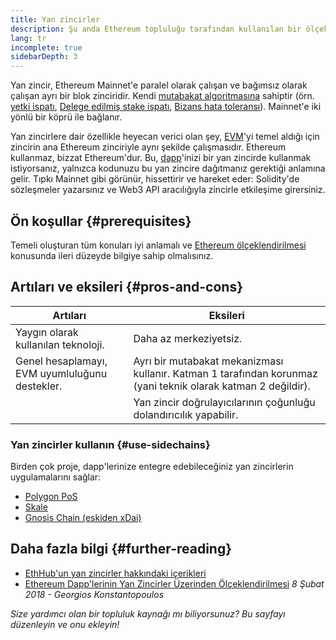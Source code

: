 ```yaml
---
title: Yan zincirler
description: Şu anda Ethereum topluluğu tarafından kullanılan bir ölçeklendirme çözümü olarak yan zincirlere giriş.
lang: tr
incomplete: true
sidebarDepth: 3
---
```


Yan zincir, Ethereum Mainnet'e paralel olarak çalışan ve bağımsız olarak çalışan ayrı bir blok zinciridir. Kendi [mutabakat algoritmasına](/developers/docs/consensus-mechanisms/) sahiptir (örn. [yetki ispatı](https://wikipedia.org/wiki/Proof_of_authority), [Delege edilmiş stake ispatı](https://en.bitcoinwiki.org/wiki/DPoS), [Bizans hata toleransı](https://decrypt.co/resources/byzantine-fault-tolerance-what-is-it-explained)). Mainnet'e iki yönlü bir köprü ile bağlanır.

Yan zincirlere dair özellikle heyecan verici olan şey, [EVM](/developers/docs/evm/)'yi temel aldığı için zincirin ana Ethereum zinciriyle aynı şekilde çalışmasıdır. Ethereum kullanmaz, bizzat Ethereum'dur. Bu, [dapp](/developers/docs/dapps/)'inizi bir yan zincirde kullanmak istiyorsanız, yalnızca kodunuzu bu yan zincire dağıtmanız gerektiği anlamına gelir. Tıpkı Mainnet gibi görünür, hissettirir ve hareket eder: Solidity'de sözleşmeler yazarsınız ve Web3 API aracılığıyla zincirle etkileşime girersiniz.

## Ön koşullar {#prerequisites}

Temeli oluşturan tüm konuları iyi anlamalı ve [Ethereum ölçeklendirilmesi](/developers/docs/scaling/) konusunda ileri düzeyde bilgiye sahip olmalısınız.

## Artıları ve eksileri {#pros-and-cons}

| Artıları                                       | Eksileri                                                                                                      |
| ---------------------------------------------- | ------------------------------------------------------------------------------------------------------------- |
| Yaygın olarak kullanılan teknoloji.            | Daha az merkeziyetsiz.                                                                                        |
| Genel hesaplamayı, EVM uyumluluğunu destekler. | Ayrı bir mutabakat mekanizması kullanır. Katman 1 tarafından korunmaz (yani teknik olarak katman 2 değildir). |
|                                                | Yan zincir doğrulayıcılarının çoğunluğu dolandırıcılık yapabilir.                                             |

### Yan zincirler kullanın {#use-sidechains}

Birden çok proje, dapp'lerinize entegre edebileceğiniz yan zincirlerin uygulamalarını sağlar:

- [Polygon PoS](https://polygon.technology/solutions/polygon-pos)
- [Skale](https://skale.network/)
- [Gnosis Chain (eskiden xDai)](https://www.xdaichain.com/)

## Daha fazla bilgi {#further-reading}

- [EthHub'un yan zincirler hakkındaki içerikleri](https://docs.ethhub.io/ethereum-roadmap/layer-2-scaling/sidechains/)
- [Ethereum Dapp'lerinin Yan Zincirler Üzerinden Ölçeklendirilmesi](https://medium.com/loom-network/dappchains-scaling-ethereum-dapps-through-sidechains-f99e51fff447) _8 Şubat 2018 - Georgios Konstantopoulos_

_Size yardımcı olan bir topluluk kaynağı mı biliyorsunuz? Bu sayfayı düzenleyin ve onu ekleyin!_
